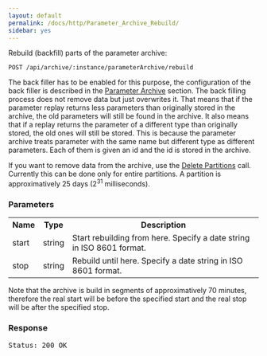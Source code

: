 ```yaml
---
layout: default
permalink: /docs/http/Parameter_Archive_Rebuild/
sidebar: yes
---
```


Rebuild (backfill) parts of the parameter archive:

    POST /api/archive/:instance/parameterArchive/rebuild    

The back filler has to be enabled for this purpose, the configuration of the back filler is described in the [Parameter Archive](../../server/Parameter_Archive) section.
The back filling process does not remove data but just overwrites it. That means that if the parameter replay returns less parameters than originally stored in the archive, the old parameters will still be found in the archive.
It also means that if a replay returns the parameter of a different type than originally stored, the old ones will still be stored. This is because the parameter archive treats parameter with the same name but different type as different parameters. Each of them is given an id and the id is stored in the archive.

If you want to remove data from the archive, use the [Delete Partitions](../Delete_Partitions) call. Currently this can be done only for entire partitions. A partition is approximatively 25 days (2<sup>31</sup> milliseconds).

### Parameters

<table class="inline">
    <tr>
        <th>Name</th>
        <th>Type</th>
        <th>Description</th>
    </tr>
    <tr>
        <td class="code">start</td>
        <td class="code">string</td>
        <td>Start rebuilding from here. Specify a date string in ISO 8601 format.</td>
    </tr>
    <tr>
        <td class="code">stop</td>
        <td class="code">string</td>
        <td>Rebuild until here. Specify a date string in ISO 8601 format.</td>
    </tr> 
</table>
 
 Note that the archive is build in segments of approximatively 70 minutes, therefore the real start will be before the specified start and the real stop will be after the specified stop.

### Response

<pre class="header">Status: 200 OK</pre>
